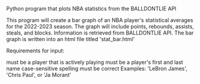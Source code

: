 Python program that plots NBA statistics from the BALLDONTLIE API

This program will create a bar graph of an NBA player's statistical averages for the 2022-2023 season. The graph will include points, rebounds, assists, steals, and blocks. Information is retrieved from BALLDONTLIE API. The bar graph is written into an html file titled 'stat_bar.html'

Requirements for input:

must be a player that is actively playing
must be a player's first and last name
case-sensitive
spelling must be correct Examples: 'LeBron James', 'Chris Paul', or 'Ja Morant'
